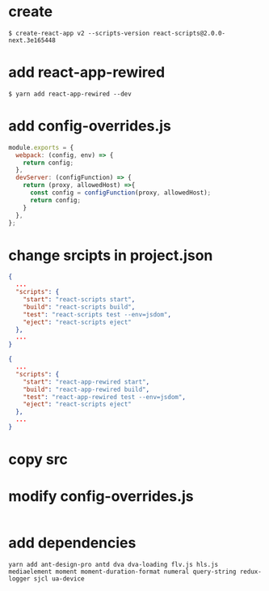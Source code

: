 # create
```
$ create-react-app v2 --scripts-version react-scripts@2.0.0-next.3e165448
```

# add react-app-rewired
```
$ yarn add react-app-rewired --dev
```

# add config-overrides.js
```js
module.exports = {
  webpack: (config, env) => {
    return config;
  },
  devServer: (configFunction) => {
    return (proxy, allowedHost) =>{
      const config = configFunction(proxy, allowedHost);
      return config;
    }
  },
};
```

# change srcipts in project.json
```json
{
  ...
  "scripts": {
    "start": "react-scripts start",
    "build": "react-scripts build",
    "test": "react-scripts test --env=jsdom",
    "eject": "react-scripts eject"
  },
  ...
}
```
```json
{
  ...
  "scripts": {
    "start": "react-app-rewired start",
    "build": "react-app-rewired build",
    "test": "react-app-rewired test --env=jsdom",
    "eject": "react-scripts eject"
  },
  ...
}
```

# copy src

# modify config-overrides.js
```js

```

# add dependencies
```
yarn add ant-design-pro antd dva dva-loading flv.js hls.js mediaelement moment moment-duration-format numeral query-string redux-logger sjcl ua-device
```
